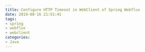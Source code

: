 ```yaml
---
title: Configure HTTP Timeout in WebClient of Spring Webflux
date: 2019-08-16 21:51:41
tags:
- spring
- webflux
- webclient
categories:
- Java
---
```


